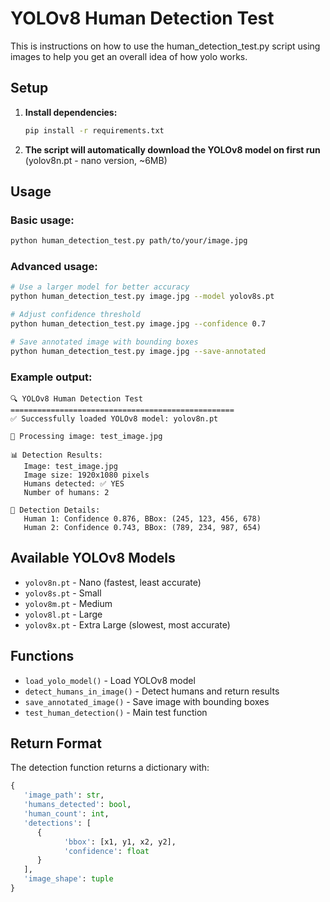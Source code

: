    # YOLOv8 Human Detection Test

   This is instructions on how to use the human_detection_test.py script using images to help you get an overall idea of how yolo works.
   ## Setup

   1. **Install dependencies:**
      ```bash
      pip install -r requirements.txt
      ```

   2. **The script will automatically download the YOLOv8 model on first run** (yolov8n.pt - nano version, ~6MB)

   ## Usage

   ### Basic usage:
   ```bash
   python human_detection_test.py path/to/your/image.jpg
   ```

   ### Advanced usage:
   ```bash
   # Use a larger model for better accuracy
   python human_detection_test.py image.jpg --model yolov8s.pt

   # Adjust confidence threshold
   python human_detection_test.py image.jpg --confidence 0.7

   # Save annotated image with bounding boxes
   python human_detection_test.py image.jpg --save-annotated
   ```

   ### Example output:
   ```
   🔍 YOLOv8 Human Detection Test
   ==================================================
   ✅ Successfully loaded YOLOv8 model: yolov8n.pt

   📸 Processing image: test_image.jpg

   📊 Detection Results:
      Image: test_image.jpg
      Image size: 1920x1080 pixels
      Humans detected: ✅ YES
      Number of humans: 2

   🎯 Detection Details:
      Human 1: Confidence 0.876, BBox: (245, 123, 456, 678)
      Human 2: Confidence 0.743, BBox: (789, 234, 987, 654)
   ```

   ## Available YOLOv8 Models

   - `yolov8n.pt` - Nano (fastest, least accurate)
   - `yolov8s.pt` - Small
   - `yolov8m.pt` - Medium
   - `yolov8l.pt` - Large
   - `yolov8x.pt` - Extra Large (slowest, most accurate)

   ## Functions

   - `load_yolo_model()` - Load YOLOv8 model
   - `detect_humans_in_image()` - Detect humans and return results
   - `save_annotated_image()` - Save image with bounding boxes
   - `test_human_detection()` - Main test function

   ## Return Format

   The detection function returns a dictionary with:
   ```python
   {
      'image_path': str,
      'humans_detected': bool,
      'human_count': int,
      'detections': [
         {
               'bbox': [x1, y1, x2, y2],
               'confidence': float
         }
      ],
      'image_shape': tuple
   }
   ```